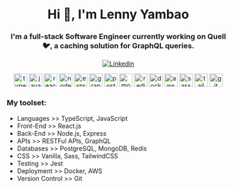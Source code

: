 <h1 align="center">Hi 👋, I'm Lenny Yambao </h1>

<h3 align="center">I'm a full-stack Software Engineer currently working on Quell 🐦, a caching solution for GraphQL queries.</h3>

<div style="margin-top: 16px;" />


<div align="center">

[![Linkedin](https://img.shields.io/badge/LinkedIn-0077B5?style=for-the-badge&logo=linkedin&logoColor=white)](https://www.linkedin.com/in/lenny-yambao/)

</div>

<p align="center">
    <img src="https://img.icons8.com/color/48/000000/typescript.png" alt="typescript" width="30" height="30"/> 
    <img src="https://img.icons8.com/color/48/000000/javascript.png" alt="javascript" width="30" height="30"/>
    <img src="https://img.icons8.com/plasticine/100/000000/react.png" alt="react" width="30" height="30"/>
    <img src="https://img.icons8.com/color/48/000000/nodejs.png" alt="nodejs" width="30" height="30"/> 
    <img src="https://img.icons8.com/color/48/000000/express-js.png" alt="express" width="30" height="30"/> 
    <img src="https://img.icons8.com/color/48/000000/graphql.png" alt="graphql" width="30" height="30"/> 
    <img src="https://img.icons8.com/color/48/000000/sql.png" alt="postgresql" width="30" height="30"/> 
    <img src="https://img.icons8.com/color/48/000000/mongodb.png" alt="mongodb" width="30" height="30"/>  
    <img src="https://img.icons8.com/color/48/000000/redis.png" alt="redis" width="30" height="30"/>  
    <img src="https://img.icons8.com/color/48/000000/docker.png" alt="docker" width="30" height="30"/>
    <img src="https://img.icons8.com/color/48/000000/amazon-web-services.png" alt="aws" width="30" height="30"/>
    <img src="https://img.icons8.com/color/48/000000/sass.png" alt="sass" width="30" height="30"/> 
    <img src="https://img.icons8.com/color/48/000000/tailwindcss.png" alt="tailwindcss" width="30" height="30"/> 
    <img src="https://img.icons8.com/color/48/000000/git.png" alt="git" width="30" height="30"/> 
</p>

### My toolset:

- Languages >> TypeScript, JavaScript
- Front-End >> React.js
- Back-End >> Node.js, Express
- APIs >> RESTFul APIs, GraphQL
- Databases >> PostgreSQL, MongoDB, Redis
- CSS >> Vanilla, Sass, TailwindCSS
- Testing >> Jest
- Deployment >> Docker, AWS
- Version Control >> Git

</div>
